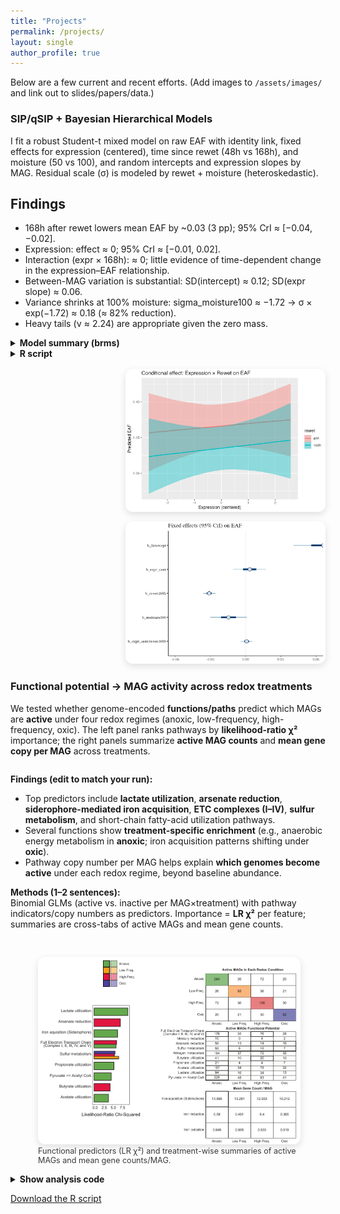 ```yaml
---
title: "Projects"
permalink: /projects/
layout: single
author_profile: true
---
```



Below are a few current and recent efforts. (Add images to `/assets/images/` and link out to slides/papers/data.)

### SIP/qSIP + Bayesian Hierarchical Models
I fit a robust Student-t mixed model on raw EAF with identity link, fixed effects for expression (centered), time since rewet (48h vs 168h), and moisture (50 vs 100), and random intercepts and expression slopes by MAG. Residual scale (σ) is modeled by rewet + moisture (heteroskedastic).

## Findings
  - 168h after rewet lowers mean EAF by ~0.03 (3 pp); 95% CrI ≈ [−0.04, −0.02].
  - Expression: effect ≈ 0; 95% CrI ≈ [−0.01, 0.02].
  - Interaction (expr × 168h): ≈ 0; little evidence of time-dependent change in the expression–EAF relationship.
  - Between-MAG variation is substantial: SD(intercept) ≈ 0.12; SD(expr slope) ≈ 0.06.
  - Variance shrinks at 100% moisture: sigma_moisture100 ≈ −1.72 → σ × exp(−1.72) ≈ 0.18 (≈ 82% reduction).
  - Heavy tails (ν ≈ 2.24) are appropriate given the zero mass.

<div style="display:flex; gap:1rem; align-items:flex-start; flex-wrap:wrap;">
  <div style="flex:1 1 380px;">
    <details><summary><strong>Model summary (brms)</strong></summary>
{% capture fit_summary %}{% include_relative assets/code/qsip-bhm/results/fit_t_lin-summary.txt %}{% endcapture %}
{% highlight text linenos %}{{ fit_summary }}{% endhighlight %}
</details>

<details><summary><strong>R script</strong></summary>
{% capture code_r %}{% include_relative assets/code/qsip-bhm/Final_Bayesian_Model.R %}{% endcapture %}
{% highlight r linenos %}{{ code_r }}{% endhighlight %}
</details>

  </div>
  <div style="flex:0 0 320px; max-width:320px; margin-left:auto;">
    <img src="/assets/code/qsip-bhm/figs/cond_effect_expr_by_rewet.png" alt="Conditional effects"
         style="width:100%; border-radius:12px; box-shadow:0 4px 12px rgba(0,0,0,.12); margin-bottom:12px;">
    <img src="/assets/code/qsip-bhm/figs/mcmc_intervals_fixed.png" alt="Fixed effects intervals"
         style="width:100%; border-radius:12px; box-shadow:0 4px 12px rgba(0,0,0,.12);">
  </div>
</div>


### Functional potential → MAG activity across redox treatments

We tested whether genome-encoded **functions/paths** predict which MAGs are **active** under four redox regimes (anoxic, low-frequency, high-frequency, oxic). The left panel ranks pathways by **likelihood-ratio χ²** importance; the right panels summarize **active MAG counts** and **mean gene copy per MAG** across treatments.

<div style="display:flex; gap:1rem; align-items:flex-start; flex-wrap:wrap;">
  <div style="flex:1 1 420px; min-width:320px;">

**Findings (edit to match your run):**
- Top predictors include **lactate utilization**, **arsenate reduction**, **siderophore-mediated iron acquisition**, **ETC complexes (I–IV)**, **sulfur metabolism**, and short-chain fatty-acid utilization pathways.
- Several functions show **treatment-specific enrichment** (e.g., anaerobic energy metabolism in **anoxic**; iron acquisition patterns shifting under **oxic**).
- Pathway copy number per MAG helps explain **which genomes become active** under each redox regime, beyond baseline abundance.

**Methods (1–2 sentences):**  
Binomial GLMs (active vs. inactive per MAG×treatment) with pathway indicators/copy numbers as predictors. Importance = **LR χ²** per feature; summaries are cross-tabs of active MAGs and mean gene counts.

  </div>

  <figure style="flex:0 0 420px; max-width:420px; margin-left:auto;">
    <img src="/assets/code/mag-logreg/figs/logistic_regression_barplot.pdf"
         alt="Functional predictors of MAG activity across redox treatments"
         style="width:100%; border-radius:12px; box-shadow:0 4px 12px rgba(0,0,0,.12);">
    <figcaption style="font-size:0.9em; opacity:0.85;">
      Functional predictors (LR χ²) and treatment-wise summaries of active MAGs and mean gene counts/MAG.
    </figcaption>
  </figure>
</div>

<details><summary><strong>Show analysis code</strong></summary>

{% capture code_r %}{% include_relative assets/code/redox-activity/analysis.R %}{% endcapture %}
{% highlight r linenos %}{{ code_r }}{% endhighlight %}

</details>

<p>
  <a class="btn btn--primary" href="/assets/code/mag-logreg/logistic_regression_dram_product_mags.R">Download the R script</a>
</p>


